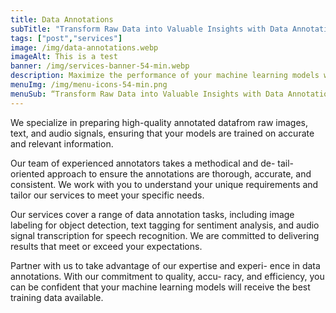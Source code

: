```yaml
---
title: Data Annotations
subTitle: "Transform Raw Data into Valuable Insights with Data Annotations"
tags: ["post","services"]
image: /img/data-annotations.webp
imageAlt: This is a test
banner: /img/services-banner-54-min.webp
description: Maximize the performance of your machine learning models with our comprehensive data annotations services
menuImg: /img/menu-icons-54-min.png
menuSub: “Transform Raw Data into Valuable Insights with Data Annotations”
---
```


We specialize in preparing high-quality annotated datafrom raw images, text, and audio signals, ensuring that your models are trained on accurate and relevant information.  

Our team of experienced annotators takes a methodical and de- tail-oriented approach to ensure the annotations are thorough, accurate, and consistent. We work with you to understand your unique requirements and tailor our services to meet your specific needs.  
  
Our services cover a range of data annotation tasks, including image labeling for object detection, text tagging for sentiment analysis, and audio signal transcription for speech recognition. We are committed to delivering results that meet or exceed your expectations.

Partner with us to take advantage of our expertise and experi- ence in data annotations. With our commitment to quality, accu- racy, and efficiency, you can be confident that your machine learning models will receive the best training data
available.